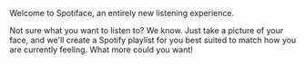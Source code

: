 Welcome to Spotiface, an entirely new listening experience.

Not sure what you want to listen to? We know. Just take a picture of your face, and we'll create a Spotify playlist for you best suited to match how you are currently feeling. What more could you want!
